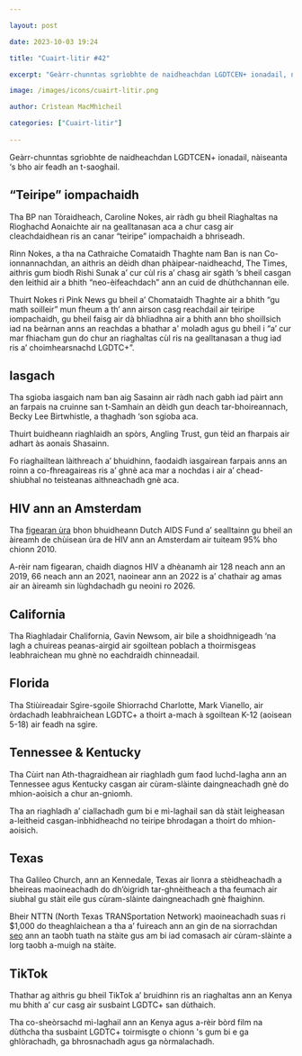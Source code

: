 ```yaml
---

layout: post

date: 2023-10-03 19:24

title: "Cuairt-litir #42"

excerpt: "Geàrr-chunntas sgrìobhte de naidheachdan LGDTCEN+ ionadail, nàiseanta ‘s bho air feadh an t-saoghail."

image: /images/icons/cuairt-litir.png

author: Crìstean MacMhìcheil

categories: ["Cuairt-litir"]
  
---
```


Geàrr-chunntas sgrìobhte de naidheachdan LGDTCEN+ ionadail, nàiseanta ‘s bho air feadh an t-saoghail.

## “Teiripe” iompachaidh

Tha BP nan Tòraidheach, Caroline Nokes, air ràdh gu bheil Riaghaltas na Rìoghachd Aonaichte air na gealltanasan aca a chur casg air cleachdaidhean ris an canar “teiripe” iompachaidh a bhriseadh.

Rinn Nokes, a tha na Cathraiche Comataidh Thaghte nam Ban is nan Co-ionnannachdan, an aithris an dèidh dhan phàipear-naidheachd, The Times, aithris gum biodh Rishi Sunak a’ cur cùl ris a’ chasg air sgàth ’s bheil casgan den leithid air a bhith “neo-èifeachdach” ann an cuid de dhùthchannan eile.

Thuirt Nokes ri Pink News gu bheil a’ Chomataidh Thaghte air a bhith “gu math soilleir” mun fheum a th’ ann airson casg reachdail air teiripe iompachaidh, gu bheil faisg air dà bhliadhna air a bhith ann bho shoillsich iad na beàrnan anns an reachdas a bhathar a' moladh agus gu bheil i “a’ cur mar fhiacham gun do chur an riaghaltas cùl ris na gealltanasan a thug iad ris a’ choimhearsnachd LGDTC+”.

## Iasgach

Tha sgioba iasgaich nam ban aig Sasainn air ràdh nach gabh iad pàirt ann an farpais na cruinne san t-Samhain an dèidh gun deach tar-bhoireannach, Becky Lee Birtwhistle, a thaghadh ‘son sgioba aca.

Thuirt buidheann riaghlaidh an spòrs, Angling Trust, gun tèid an fharpais air adhart às aonais Shasainn.

Fo riaghailtean làithreach a’ bhuidhinn, faodaidh iasgairean farpais anns an roinn a co-fhreagaireas ris a’ ghnè aca mar a nochdas i air a’ chead-shiubhal no teisteanas aithneachadh gnè aca.

## HIV ann an Amsterdam

Tha [figearan ùra](https://aidsfonds.nl/nieuws/amsterdam-nadert-0-nieuwe-hiv-infecties-nu-rest-van-nederland-nog/) bhon bhuidheann Dutch AIDS Fund a’ sealltainn gu bheil an àireamh de chùisean ùra de HIV ann an Amsterdam air tuiteam 95% bho chionn 2010.

A-rèir nam figearan, chaidh diagnos HIV a dhèanamh air 128 neach ann an 2019, 66 neach ann an 2021, naoinear ann an 2022 is a’ chathair ag amas air an àireamh sin lùghdachadh gu neoini ro 2026.

## California

Tha Riaghladair Chalifornia, Gavin Newsom, air bile a shoidhnigeadh ‘na lagh a chuireas peanas-airgid air sgoiltean poblach a thoirmisgeas leabhraichean mu ghnè no eachdraidh chinneadail.

## Florida

Tha Stiùireadair Sgìre-sgoile Shiorrachd Charlotte, Mark Vianello, air òrdachadh leabhraichean LGDTC+ a thoirt a-mach à sgoiltean K-12 (aoisean 5-18) air feadh na sgìre.

## Tennessee & Kentucky

Tha Cùirt nan Ath-thagraidhean air riaghladh gum faod luchd-lagha ann an Tennessee agus Kentucky casgan air cùram-slàinte daingneachadh gnè do mhion-aoisich a chur an-gnìomh.

Tha an riaghladh a’ ciallachadh gum bi e mì-laghail san dà stàit leigheasan a-leitheid casgan-inbhidheachd no teiripe bhrodagan a thoirt do mhion-aoisich.

## Texas

Tha Galileo Church, ann an Kennedale, Texas air lìonra a stèidheachadh a bheireas maoineachadh do dh’òigridh tar-ghnèitheach a tha feumach air siubhal gu stàit eile gus cùram-slàinte daingneachadh gnè fhaighinn.

Bheir NTTN (North Texas TRANSportation Network) maoineachadh suas ri $1,000 do theaghlaichean a tha a’ fuireach ann an gin de na siorrachdan [seo](https://www.northtexastransportationnetwork.org/qualification/) ann an taobh tuath na stàite gus am bi iad comasach air cùram-slàinte a lorg taobh a-muigh na stàite.

## TikTok

Thathar ag aithris gu bheil TikTok a’ bruidhinn ris an riaghaltas ann an Kenya mu bhith a’ cur casg air susbaint LGDTC+ san dùthaich.

Tha co-sheòrsachd mì-laghail ann an Kenya agus a-rèir bòrd film na dùthcha tha susbaint LGDTC+ toirmisgte o chionn 's gum bi e ga ghlòrachadh, ga bhrosnachadh agus ga nòrmalachadh.